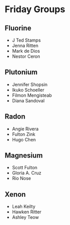 # Friday Groups

## Fluorine
* J Ted Stamps
* Jenna Ritten
* Mark de Dios
* Nestor Ceron

## Plutonium
* Jennifer Shopsin
* Ikuko Schoeller
* Filmon Mengisteab
* Diana Sandoval

## Radon
* Angie Rivera
* Fulton Zink
* Hugo Chen

## Magnesium
* Scott Fulton
* Gloria A. Cruz
* Rio Nose

## Xenon
* Leah Keilty
* Hawken Ritter
* Ashley Teow


